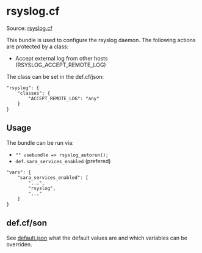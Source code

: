 # rsyslog.cf

Source: [rsyslog.cf](/services/rsyslog.cf)

This bundle is used to configure the rsyslog daemon. The following actions are protected by a class:
 * Accept external log from other hosts (RSYSLOG_ACCEPT_REMOTE_LOG)

The class can be set in the def.cf/json:
```
"rsyslog": {
    "classes": {
        "ACCEPT_REMOTE_LOG": "any"
    }
}
```

## Usage

The bundle can be run via:
 * `"" usebundle => rsyslog_autorun();`
 * `def.sara_services_enabled` (prefered)
```
"vars": {
    "sara_services_enabled": [
        "...",
        "rsyslog",
        "..."
    ]
}
```

## def.cf/son

See [default.json](/templates/rsyslog/json/default.json) what the default values are and which variables can be overriden.
